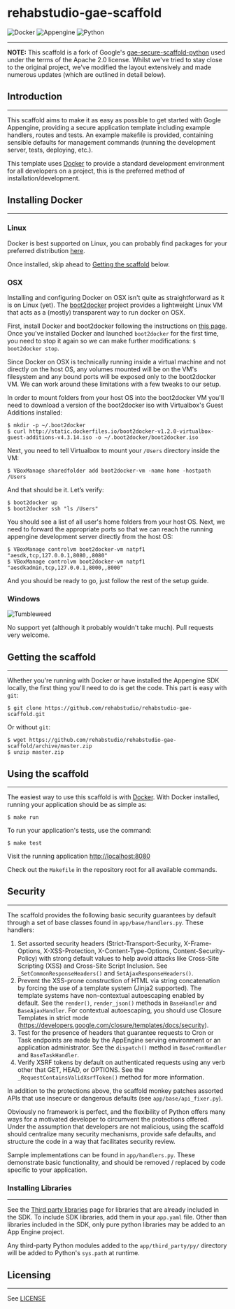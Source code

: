 # rehabstudio-gae-scaffold

![Docker](http://www.linux.com/news/galleries/image/docker?format=image&thumbnail=small)
![Appengine](http://bkarak.wizhut.com/blog/wp-content/uploads/2012/01/app_engine-64.png)
![Python](http://blog.magiksys.net/sites/default/files/pictures/python-logo-64.png)


***

**NOTE:** This scaffold is a fork of Google's [gae-secure-scaffold-python][gae-secure-scaffold-python] used under the terms of the Apache 2.0 license. Whilst we've tried to stay close to the original project, we've modified the layout extensively and made numerous updates (which are outlined in detail below).


## Introduction
***

This scaffold aims to make it as easy as possible to get started with Gogle Appengine, providing a secure application template including example handlers,
routes and tests. An example makefile is provided, containing sensible defaults
for management commands (running the development server, tests, deploying,
etc.).

This template uses [Docker][docker] to provide a standard development
environment for all developers on a project, this is the preferred method of
installation/development.


## Installing Docker
***

### Linux

Docker is best supported on Linux, you can probably find packages for your
preferred distribution [here][docker_install].

Once installed, skip ahead to [Getting the scaffold](#getting-the-scaffold) below.

### OSX

Installing and configuring Docker on OSX isn't quite as straightforward as it
is on Linux (yet). The [boot2docker][boot2docker] project provides a
lightweight Linux VM that acts as a (mostly) transparent way to run docker on
OSX.

First, install Docker and boot2docker following the instructions on
[this page][docker_osx_install]. Once you've installed Docker and launched
`boot2docker` for the first time, you need to stop it again so we can make
further modifications: `$ boot2docker stop`.

Since Docker on OSX is technically running inside a virtual machine and not
directly on the host OS, any volumes mounted will be on the VM's filesystem
and any bound ports will be exposed only to the boot2docker VM. We can work
around these limitations with a few tweaks to our setup.

In order to mount folders from your host OS into the boot2docker VM you'll
need to download a version of the boot2docker iso with Virtualbox's Guest
Additions installed:

    $ mkdir -p ~/.boot2docker
    $ curl http://static.dockerfiles.io/boot2docker-v1.2.0-virtualbox-guest-additions-v4.3.14.iso -o ~/.boot2docker/boot2docker.iso

Next, you need to tell Virtualbox to mount your `/Users` directory inside the
VM:

    $ VBoxManage sharedfolder add boot2docker-vm -name home -hostpath /Users

And that should be it. Let’s verify:

    $ boot2docker up
    $ boot2docker ssh "ls /Users"

You should see a list of all user's home folders from your host OS. Next, we
need to forward the appropriate ports so that we can reach the running
appengine development server directly from the host OS:

    $ VBoxManage controlvm boot2docker-vm natpf1 "aesdk,tcp,127.0.0.1,8080,,8080"
    $ VBoxManage controlvm boot2docker-vm natpf1 "aesdkadmin,tcp,127.0.0.1,8000,,8000"

And you should be ready to go, just follow the rest of the setup guide.

### Windows

![Tumbleweed](http://media.giphy.com/media/5x89XRx3sBZFC/giphy.gif)

No support yet (although it probably wouldn't take much). Pull requests very
welcome.


## Getting the scaffold
***

Whether you're running with Docker or have installed the Appengine SDK locally,
the first thing you'll need to do is get the code. This part is easy with
`git`:

    $ git clone https://github.com/rehabstudio/rehabstudio-gae-scaffold.git

Or without `git`:

    $ wget https://github.com/rehabstudio/rehabstudio-gae-scaffold/archive/master.zip
    $ unzip master.zip


## Using the scaffold
***

The easiest way to use this scaffold is with [Docker][docker]. With Docker
installed, running your application should be as simple as:

    $ make run

To run your application's tests, use the command:

    $ make test

Visit the running application [http://localhost:8080](http://localhost:8080)

Check out the `Makefile` in the repository root for all available commands.


## Security
***

The scaffold provides the following basic security guarantees by default through
a set of base classes found in `app/base/handlers.py`.  These handlers:

1. Set assorted security headers (Strict-Transport-Security, X-Frame-Options,
   X-XSS-Protection, X-Content-Type-Options, Content-Security-Policy) with
   strong default values to help avoid attacks like Cross-Site Scripting (XSS)
   and Cross-Site Script Inclusion.  See  `_SetCommonResponseHeaders()` and
   `SetAjaxResponseHeaders()`.
1. Prevent the XSS-prone construction of HTML via string concatenation by
   forcing the use of a template system (Jinja2 supported).  The
   template systems have non-contextual autoescaping enabled by default.
   See the `render()`, `render_json()` methods in `BaseHandler` and
   `BaseAjaxHandler`. For contextual autoescaping, you should use Closure
   Templates in strict mode (<https://developers.google.com/closure/templates/docs/security>).
1. Test for the presence of headers that guarantee requests to Cron or
   Task endpoints are made by the AppEngine serving environment or an
   application administrator.  See the `dispatch()` method in `BaseCronHandler`
   and `BaseTaskHandler`.
1. Verify XSRF tokens by default on authenticated requests using any verb other
   that GET, HEAD, or OPTIONS.  See the `_RequestContainsValidXsrfToken()`
   method for more information.

In addition to the protections above, the scaffold monkey patches assorted APIs
that use insecure or dangerous defaults (see `app/base/api_fixer.py`).

Obviously no framework is perfect, and the flexibility of Python offers many
ways for a motivated developer to circumvent the protections offered.  Under
the assumption that developers are not malicious, using the scaffold should
centralize many security mechanisms, provide safe defaults, and structure the
code in a way that facilitates security review.

Sample implementations can be found in `app/handlers.py`.  These demonstrate
basic functionality, and should be removed / replaced by code specific to
your application.


### Installing Libraries
***

See the [Third party libraries][thrdprty] page for libraries that are already
included in the SDK.  To include SDK libraries, add them in your `app.yaml`
file. Other than libraries included in the SDK, only pure python libraries may
be added to an App Engine project.

Any third-party Python modules added to the `app/third_party/py/` directory will be
added to Python's `sys.path` at runtime.


## Licensing
***

See [LICENSE](LICENSE)


[boot2docker]: http://boot2docker.io/  "boot2docker"
[docker]: https://docker.io  "Docker"
[docker_install]: https://docs.docker.com/installation/  "Docker Installation"
[docker_osx_install]: https://docs.docker.com/installation/mac/  "Docker"
[gae-secure-scaffold-python]: https://github.com/google/gae-secure-scaffold-python
[thrdprty]: https://developers.google.com/appengine/docs/python/tools/libraries27  "Appengine third-party libraries"
